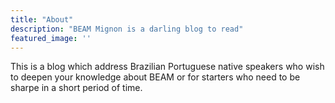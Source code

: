 ```yaml
---
title: "About"
description: "BEAM Mignon is a darling blog to read"
featured_image: ''
---
```


This is a blog which address Brazilian Portuguese native speakers who wish to deepen your knowledge about BEAM or for starters who need to be sharpe in a short period of time.
